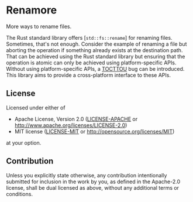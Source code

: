 # Renamore

More ways to rename files.

The Rust standard library offers [`std::fs::rename`] for renaming files.
Sometimes, that's not enough. Consider the example of renaming a file but
aborting the operation if something already exists at the destination path.
That can be achieved using the Rust standard library but ensuring that the
operation is atomic can only be achieved using platform-specific APIs.
Without using platform-specific APIs, a [TOCTTOU] bug can be introduced.
This library aims to provide a cross-platform interface to these APIs.

[TOCTTOU]: https://en.wikipedia.org/wiki/Time-of-check_to_time-of-use

## License

Licensed under either of

 * Apache License, Version 2.0
   ([LICENSE-APACHE](LICENSE-APACHE) or http://www.apache.org/licenses/LICENSE-2.0)
 * MIT license
   ([LICENSE-MIT](LICENSE-MIT) or http://opensource.org/licenses/MIT)

at your option.

## Contribution

Unless you explicitly state otherwise, any contribution intentionally submitted
for inclusion in the work by you, as defined in the Apache-2.0 license, shall be
dual licensed as above, without any additional terms or conditions.
